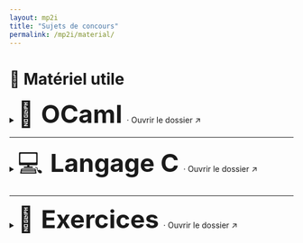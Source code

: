 ```yaml
---
layout: mp2i
title: "Sujets de concours"
permalink: /mp2i/material/
---
```


# 📂 Matériel utile

<!-- Cartella 1: OCaml (🐫 cammello) -->
<details>
  <summary>
    <span style="font-size:44px;">🐫 <strong>OCaml</strong></span>
    &nbsp;·&nbsp;<a href="ocaml/" style="font-size:14px; text-decoration:none;">Ouvrir le dossier ↗</a>
  </summary>

  <div style="margin:10px 0 0 28px;">
    <ul>
      <li>📄 <a href="files/ocaml/CAML recap.pdf">Cours 1 (PDF)</a></li>
      <li>📄 <a href="files/ocaml/pdf1.pdf">Cours 2 (PDF)</a></li>
    </ul>
  </div>
</details>

---

<!-- Cartella 2: Langage C (💻 computer) -->
<details>
  <summary>
    <span style="font-size:44px;">💻 <strong>Langage C</strong></span>
    &nbsp;·&nbsp;<a href="c/" style="font-size:14px; text-decoration:none;">Ouvrir le dossier ↗</a>
  </summary>

  <div style="margin:10px 0 0 28px;">
    <ul>
      <li>📄 <a href="c/variables.pdf">Variables (PDF)</a></li>
      <li>📄 <a href="c/boucles.pdf">Boucles (PDF)</a></li>
      <li>📄 <a href="c/pointeurs.pdf">Pointeurs (PDF)</a></li>
    </ul>
  </div>
</details>

---

<!-- Cartella 3: Exercices (📝 foglio di esercizi) -->
<details>
  <summary>
    <span style="font-size:44px;">📝 <strong>Exercices</strong></span>
    &nbsp;·&nbsp;<a href="exercices/" style="font-size:14px; text-decoration:none;">Ouvrir le dossier ↗</a>
  </summary>

  <div style="margin:10px 0 0 28px;">
    <ul>
      <li>📄 <a href="exercices/exo1.pdf">Exercice 1 (PDF)</a></li>
      <li>📄 <a href="exercices/exo2.pdf">Exercice 2 (PDF)</a></li>
      <li>📄 <a href="exercices/exo3.pdf">Exercice 3 (PDF)</a></li>
    </ul>
  </div>
</details>
